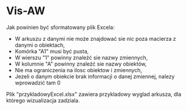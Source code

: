# Vis-AW

Jak powinien być sformatowany plik Excela:

  - W arkuszu z danymi nie może znajdować sie nic poza macierza z danymi o obiektach,
  - Komórka "A1" musi być pusta,
  - W wierszu "1" powinny znaleźć sie nazwy zmiennych,
  - W kolumnie "A" powinny znaleźć sie nazwy obiektów,
  - Nie ma ograniczenia na ilosc obiektow i zmiennych,
  - Jezeli o danym obiekcie brak informacji o danej zmiennej, nalezy wprowadzić tam 0
  
Plik "przykladowyExcel.xlsx" zawiera przykladowy wyglad arkusza, dla którego wizualizacja zadziala.
